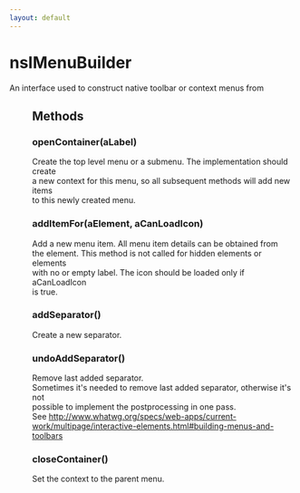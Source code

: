 ```yaml
---
layout: default
---
```


# nsIMenuBuilder #
  
An interface used to construct native toolbar or context menus from <menu>  
  

## Methods ##

### openContainer(aLabel) ###
  
Create the top level menu or a submenu. The implementation should create  
a new context for this menu, so all subsequent methods will add new items  
to this newly created menu.  
  

### addItemFor(aElement, aCanLoadIcon) ###
  
Add a new menu item. All menu item details can be obtained from  
the element. This method is not called for hidden elements or elements  
with no or empty label. The icon should be loaded only if aCanLoadIcon  
is true.  
  

### addSeparator() ###
  
Create a new separator.  
  

### undoAddSeparator() ###
  
Remove last added separator.  
Sometimes it's needed to remove last added separator, otherwise it's not  
possible to implement the postprocessing in one pass.  
See http://www.whatwg.org/specs/web-apps/current-work/multipage/interactive-elements.html#building-menus-and-toolbars  
  

### closeContainer() ###
  
Set the context to the parent menu.  
  
